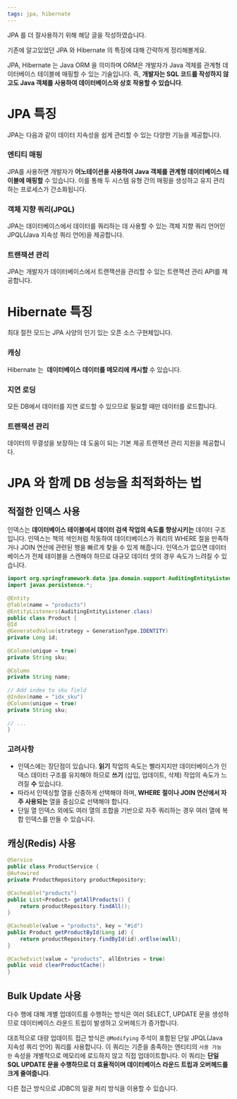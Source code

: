 ```yaml
---
tags: jpa, hibernate
---
```

JPA 를 더 잘사용하기 위해 해당 글을 작성하였습니다.

기존에 알고있었던 JPA 와 Hibernate 의 특징에 대해 간략하게 정리해볼게요.

JPA, Hibernate 는 Java ORM 을 의미하며 ORM은 개발자가 Java 객체를 관계형 데이터베이스 테이블에 매핑할 수 있는 기술입니다. 
즉, **개발자는 SQL 코드를 작성하지 않고도 Java 객체를 사용하여 데이터베이스와 상호 작용할 수 있습니다**.

# JPA 특징
JPA는 다음과 같이 데이터 지속성을 쉽게 관리할 수 있는 다양한 기능을 제공합니다.
### 엔티티 매핑
JPA를 사용하면 개발자가 **어노테이션을 사용하여 Java 객체를 관계형 데이터베이스 테이블에 매핑할** 수 있습니다. 
이를 통해 두 시스템 유형 간의 매핑을 생성하고 유지 관리하는 프로세스가 간소화됩니다.

### 객체 지향 쿼리(JPQL)
JPA는 데이터베이스에서 데이터를 쿼리하는 데 사용할 수 있는 객체 지향 쿼리 언어인 JPQL(Java 지속성 쿼리 언어)을 제공합니다.

### 트랜잭션 관리
JPA는 개발자가 데이터베이스에서 트랜잭션을 관리할 수 있는 트랜잭션 관리 API를 제공합니다.

# Hibernate 특징
최대 절전 모드는 JPA 사양의 인기 있는 오픈 소스 구현체입니다.
### 캐싱
Hibernate 는  **데이터베이스 데이터를 메모리에 캐시할** 수 있습니다.

### 지연 로딩
모든 DB에서 데이터를 지연 로드할 수 있으므로 필요할 때만 데이터를 로드합니다.

### 트랜잭션 관리
데이터의 무결성을 보장하는 데 도움이 되는 기본 제공 트랜잭션 관리 지원을 제공합니다.

# JPA 와 함께 DB 성능을 최적화하는 법

## 적절한 인덱스 사용
인덱스는 **데이터베이스 테이블에서 데이터 검색 작업의 속도를 향상시키는** 데이터 구조입니다.
인덱스는 책의 색인처럼 작동하여 데이터베이스가 쿼리의 WHERE 절을 만족하거나 JOIN 연산에 관련된 행을 빠르게 찾을 수 있게 해줍니다. 
인덱스가 없으면 데이터베이스가 전체 테이블을 스캔해야 하므로 대규모 데이터 셋의 경우 속도가 느려질 수 있습니다.
```java
import org.springframework.data.jpa.domain.support.AuditingEntityListener;  
import javax.persistence.*;  
  
@Entity  
@Table(name = "products")  
@EntityListeners(AuditingEntityListener.class)  
public class Product {  
@Id  
@GeneratedValue(strategy = GenerationType.IDENTITY)  
private Long id;  
  
@Column(unique = true)  
private String sku;  
  
@Column  
private String name;  
  
// Add index to sku field  
@Index(name = "idx_sku")  
@Column(unique = true)  
private String sku;  
  
// ...  
}
```
### 고려사항
- 인덱스에는 장단점이 있습니다. **읽기** 작업의 속도는 빨라지지만 데이터베이스가 인덱스 데이터 구조를 유지해야 하므로 **쓰기** (삽입, 업데이트, 삭제) 작업의 속도가 느려질 **수** 있습니다. 
- 따라서 인덱싱할 열을 신중하게 선택해야 하며, **WHERE 절이나 JOIN 연산에서 자주 사용되는** 열을 중심으로 선택해야 합니다.
- 단일 열 인덱스 외에도 여러 열의 조합을 기반으로 자주 쿼리하는 경우 여러 열에 복합 인덱스를 만들 수 있습니다.

## 캐싱(Redis) 사용

```java
@Service  
public class ProductService {  
@Autowired  
private ProductRepository productRepository;  
  
@Cacheable("products")  
public List<Product> getAllProducts() {  
	return productRepository.findAll();  
}  
  
@Cacheable(value = "products", key = "#id")  
public Product getProductById(Long id) {  
	return productRepository.findById(id).orElse(null);  
}  
  
@CacheEvict(value = "products", allEntries = true)  
public void clearProductCache()   
}
```

## Bulk Update 사용
다수 행에 대해 개별 업데이트를 수행하는 방식은 여러 SELECT, UPDATE 문을 생성하므로 데이터베이스 라운드 트립이 발생하고 오버헤드가 증가합니다.

대조적으로 대량 업데이트 접근 방식은 `@Modifying` 주석이 포함된 단일 JPQL(Java 지속성 쿼리 언어) 쿼리를 사용합니다. 
이 쿼리는 기준을 충족하는 엔티티의 `사용 가능한` 속성을 개별적으로 메모리에 로드하지 않고 직접 업데이트합니다. 이 쿼리는 **단일 SQL UPDATE 문을 수행하므로 더 효율적이며 데이터베이스 라운드 트립과 오버헤드를 크게 줄여줍니다**.

다른 접근 방식으로 JDBC의 일괄 처리 방식을 이용할 수 있습니다.
